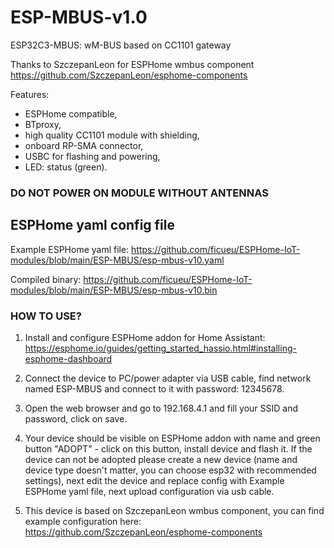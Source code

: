 # ESP-MBUS-v1.0
ESP32C3-MBUS: wM-BUS based on CC1101 gateway

Thanks to SzczepanLeon for ESPHome wmbus component https://github.com/SzczepanLeon/esphome-components

Features:
* ESPHome compatible,
* BTproxy,
* high quality CC1101 module with shielding,
* onboard RP-SMA connector,
* USBC for flashing and powering,
* LED: status (green).


### DO NOT POWER ON MODULE WITHOUT ANTENNAS

## ESPHome yaml config file

Example ESPHome yaml file: https://github.com/ficueu/ESPHome-IoT-modules/blob/main/ESP-MBUS/esp-mbus-v10.yaml

Compiled binary: https://github.com/ficueu/ESPHome-IoT-modules/blob/main/ESP-MBUS/esp-mbus-v10.bin

### HOW TO USE?

1. Install and configure ESPHome addon for Home Assistant: https://esphome.io/guides/getting_started_hassio.html#installing-esphome-dashboard

2. Connect the device to PC/power adapter via USB cable, find network named ESP-MBUS and connect to it with password: 12345678.

3. Open the web browser and go to 192.168.4.1 and fill your SSID and password, click on save.

4. Your device should be visible on ESPHome addon with name and green button "ADOPT" - click on this button, install device and flash it.
If the device can not be adopted please create a new device (name and device type doesn't matter, you can choose esp32 with recommended settings), next edit the device and replace config with Example ESPHome yaml file, next upload configuration via usb cable.

5. This device is based on SzczepanLeon wmbus component, you can find example configuration here: https://github.com/SzczepanLeon/esphome-components



